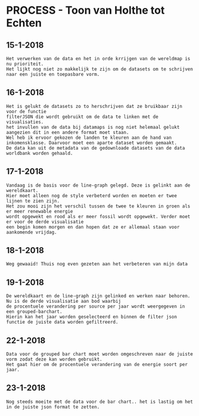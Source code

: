 # PROCESS - Toon van Holthe tot Echten

## 15-1-2018

    Het verwerken van de data en het in orde krrijgen van de wereldmap is nu prioriteit.
    Het lijkt nog niet zo makkelijk te zijn om de datasets om te schrijven naar een juiste en toepasbare vorm.

## 16-1-2018

    Het is gelukt de datasets zo to herschrijven dat ze bruikbaar zijn voor de functie
    filterJSON die wordt gebruikt om de data te linken met de visualisaties.
    het invullen van de data bij datamaps is nog niet helemaal gelukt aangezien dit in een andere format moet staan.
    Wel heb ik ervoor gekozen de landen te kleuren aan de hand van inkomensklasse. Daarvoor moet een aparte dataset worden gemaakt.
    De data kan uit de metadata van de gedownloade datasets van de data worldbank worden gehaald.

## 17-1-2018

    Vandaag is de basis voor de line-graph gelegd. Deze is gelinkt aan de wereldkaart.
    Hier moet alleen nog de style verbeterd worden en moeten er twee lijnen te zien zijn.
    Het zou mooi zijn het verschil tussen de twee te kleuren in groen als er meer renewable energie
    wordt opgewekt en rood als er meer fossil wordt opgewekt. Verder moet er voor de derde visualisatie
    een begin komen morgen en dan hopen dat ze er allemaal staan voor aankomende vrijdag.

## 18-1-2018

    Weg gewaaid! Thuis nog even gezeten aan het verbeteren van mijn data

## 19-1-2018

    De wereldkaart en de line-graph zijn gelinked en werken naar behoren. Nu is de derde visualisatie aan bod waarbij
    de procentuele verandering per source per jaar wordt weergegeven in een grouped-barchart.
    Hierin kan het jaar worden geselecteerd en binnen de filter json functie de juiste data worden gefiltreerd.

## 22-1-2018

    Data voor de grouped bar chart moet worden omgeschreven naar de juiste vorm zodat deze kan worden gebruikt.
    Het gaat hier om de procentuele verandering van de energie soort per jaar.

## 23-1-2018

    Nog steeds moeite met de data voor de bar chart.. het is lastig om het in de juiste json format te zetten.
    
